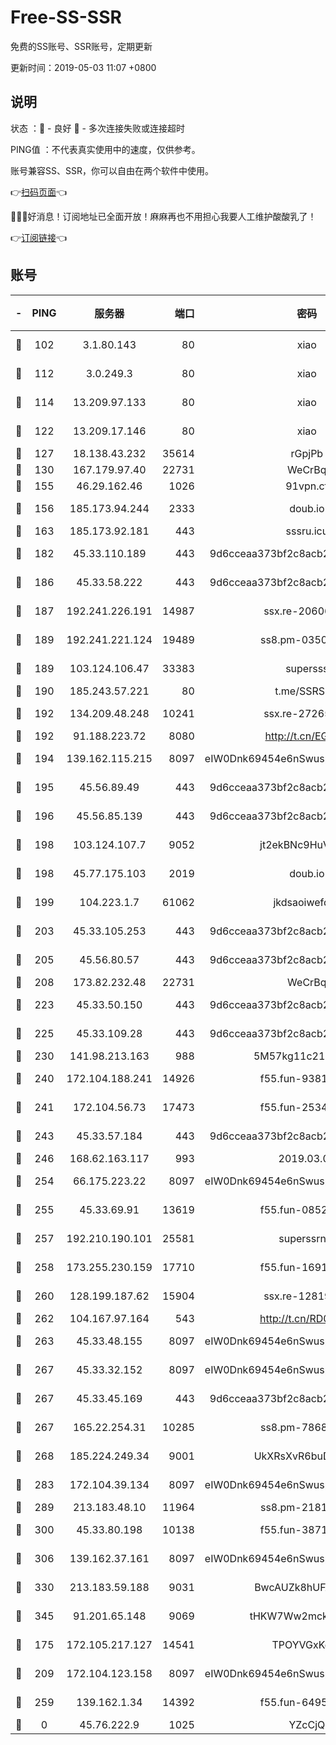 # Free-SS-SSR

免费的SS账号、SSR账号，定期更新

更新时间：2019-05-03 11:07 +0800

## 说明

状态     ：🙂 - 良好 🙁 - 多次连接失败或连接超时

PING值   ：不代表真实使用中的速度，仅供参考。

账号兼容SS、SSR，你可以自由在两个软件中使用。

👉[扫码页面](https://liesauer.github.io/Free-SS-SSR/)👈

🎉🎉🎉好消息！订阅地址已全面开放！麻麻再也不用担心我要人工维护酸酸乳了！

👉[订阅链接](https://www.liesauer.net/yogurt/subscribe?ACCESS_TOKEN=DAYxR3mMaZAsaqUb)👈

## 账号

|-|PING|服务器|端口|密码|加密方式|区域|
|:----:|:----:|:-----:|-----:|:----:|:----:|:----:|
|🙂|102|3.1.80.143|80|xiao|aes-128-ctr|SG|
|🙂|112|3.0.249.3|80|xiao|aes-128-ctr|SG|
|🙂|114|13.209.97.133|80|xiao|aes-128-ctr|KR|
|🙂|122|13.209.17.146|80|xiao|aes-128-ctr|KR|
|🙂|127|18.138.43.232|35614|rGpjPb|rc4-md5|SG|
|🙂|130|167.179.97.40|22731|WeCrBq|rc4-md5|JP|
|🙂|155|46.29.162.46|1026|91vpn.cf|rc4-md5|RU|
|🙂|156|185.173.94.244|2333|doub.io|aes-128-ctr|RU|
|🙂|163|185.173.92.181|443|sssru.icu|rc4-md5|RU|
|🙂|182|45.33.110.189|443|9d6cceaa373bf2c8acb22e60b6a58be6|aes-256-cfb|US|
|🙂|186|45.33.58.222|443|9d6cceaa373bf2c8acb22e60b6a58be6|aes-256-cfb|US|
|🙂|187|192.241.226.191|14987|ssx.re-20606543|aes-256-cfb|US|
|🙂|189|192.241.221.124|19489|ss8.pm-03500210|aes-256-cfb|US|
|🙂|189|103.124.106.47|33383|supersss|aes-256-cfb|US|
|🙂|190|185.243.57.221|80|t.me/SSRSUB|rc4-md5|US|
|🙂|192|134.209.48.248|10241|ssx.re-27265227|aes-256-cfb|US|
|🙂|192|91.188.223.72|8080|http://t.cn/EGJIyrl|rc4-md5|RU|
|🙂|194|139.162.115.215|8097|eIW0Dnk69454e6nSwuspv9DmS201tQ0D|aes-256-cfb|JP|
|🙂|195|45.56.89.49|443|9d6cceaa373bf2c8acb22e60b6a58be6|aes-256-cfb|US|
|🙂|196|45.56.85.139|443|9d6cceaa373bf2c8acb22e60b6a58be6|aes-256-cfb|US|
|🙂|198|103.124.107.7|9052|jt2ekBNc9HuVtm2a|aes-256-cfb|US|
|🙂|198|45.77.175.103|2019|doub.io|aes-128-ctr|SG|
|🙂|199|104.223.1.7|61062|jkdsaoiwefdsa|aes-256-cfb|US|
|🙂|203|45.33.105.253|443|9d6cceaa373bf2c8acb22e60b6a58be6|aes-256-cfb|US|
|🙂|205|45.56.80.57|443|9d6cceaa373bf2c8acb22e60b6a58be6|aes-256-cfb|US|
|🙂|208|173.82.232.48|22731|WeCrBq|rc4-md5|US|
|🙂|223|45.33.50.150|443|9d6cceaa373bf2c8acb22e60b6a58be6|aes-256-cfb|US|
|🙂|225|45.33.109.28|443|9d6cceaa373bf2c8acb22e60b6a58be6|aes-256-cfb|US|
|🙂|230|141.98.213.163|988|5M57kg11c214qDmK|chacha20|KR|
|🙂|240|172.104.188.241|14926|f55.fun-93811920|aes-256-cfb|SG|
|🙂|241|172.104.56.73|17473|f55.fun-25348245|aes-256-cfb|SG|
|🙂|243|45.33.57.184|443|9d6cceaa373bf2c8acb22e60b6a58be6|aes-256-cfb|US|
|🙂|246|168.62.163.117|993|2019.03.07|rc4-md5|US|
|🙂|254|66.175.223.22|8097|eIW0Dnk69454e6nSwuspv9DmS201tQ0D|aes-256-cfb|US|
|🙂|255|45.33.69.91|13619|f55.fun-08523223|aes-256-cfb|US|
|🙂|257|192.210.190.101|25581|superssrnet|aes-256-cfb|US|
|🙂|258|173.255.230.159|17710|f55.fun-16919282|aes-256-cfb|US|
|🙂|260|128.199.187.62|15904|ssx.re-12819408|aes-256-cfb|SG|
|🙂|262|104.167.97.164|543|http://t.cn/RD0D7sx|rc4-md5|CA|
|🙂|263|45.33.48.155|8097|eIW0Dnk69454e6nSwuspv9DmS201tQ0D|aes-256-cfb|US|
|🙂|267|45.33.32.152|8097|eIW0Dnk69454e6nSwuspv9DmS201tQ0D|aes-256-cfb|US|
|🙂|267|45.33.45.169|443|9d6cceaa373bf2c8acb22e60b6a58be6|aes-256-cfb|US|
|🙂|267|165.22.254.31|10285|ss8.pm-78682168|aes-256-cfb|SG|
|🙂|268|185.224.249.34|9001|UkXRsXvR6buDMG2Y|aes-256-cfb|RU|
|🙂|283|172.104.39.134|8097|eIW0Dnk69454e6nSwuspv9DmS201tQ0D|aes-256-cfb|SG|
|🙂|289|213.183.48.10|11964|ss8.pm-21817825|rc4-md5|RU|
|🙂|300|45.33.80.198|10138|f55.fun-38717560|aes-256-cfb|US|
|🙂|306|139.162.37.161|8097|eIW0Dnk69454e6nSwuspv9DmS201tQ0D|aes-256-cfb|SG|
|🙂|330|213.183.59.188|9031|BwcAUZk8hUFAkDGN|aes-256-cfb|NL|
|🙂|345|91.201.65.148|9069|tHKW7Ww2mck9CHQG|aes-256-cfb|IT|
|🙂|175|172.105.217.127|14541|TPOYVGxKglpi|aes-256-cfb|JP|
|🙂|209|172.104.123.158|8097|eIW0Dnk69454e6nSwuspv9DmS201tQ0D|aes-256-cfb|JP|
|🙂|259|139.162.1.34|14392|f55.fun-64958980|aes-256-cfb|SG|
|🙁|0|45.76.222.9|1025|YZcCjQ|rc4-md5|JP|

